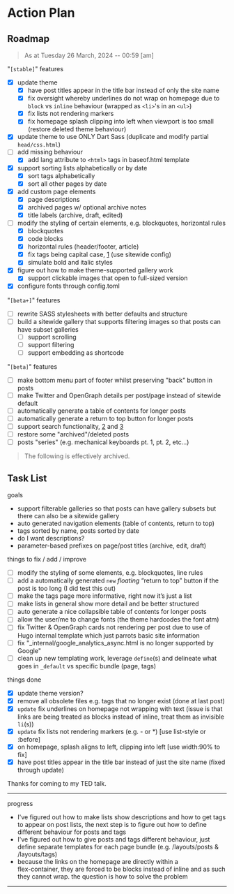 # Action Plan

## Roadmap

> As at Tuesday 26 March, 2024 -- 00:59 [am]

"`[stable]`" features

- [x] update theme
  - [x] have post titles appear in the title bar instead of only the site name
  - [x] fix oversight whereby underlines do not wrap on homepage due to `block` vs `inline` behaviour (wrapped as `<li>`'s in an `<ul>`)
  - [x] fix lists not rendering markers
  - [x] fix homepage splash clipping into left when viewport is too small (restore deleted theme behaviour)
- [x] update theme to use ONLY Dart Sass (duplicate and modify partial `head/css.html`)
- [ ] add missing behaviour
  - [x] add lang attribute to `<html>` tags in baseof.html template
- [x] support sorting lists alphabetically or by date
  - [x] sort tags alphabetically
  - [x] sort all other pages by date
- [x] add custom page elements
  - [x] page descriptions
  - [x] archived pages w/ optional archive notes
  - [x] title labels (archive, draft, edited)
- [ ] modify the styling of certain elements, e.g. blockquotes, horizontal rules
  - [x] blockquotes
  - [x] code blocks
  - [x] horizontal rules (header/footer, article)
  - [x] fix tags being capital case, [1] (use sitewide config)
  - [x] simulate bold and italic styles
- [x] figure out how to make theme-supported gallery work
  - [x] support clickable images that open to full-sized version
- [x] configure fonts through config.toml

"`[beta+]`" features

- [ ] rewrite SASS stylesheets with better defaults and structure
- [ ] build a sitewide gallery that supports filtering images so that posts can have subset galleries
  - [ ] support scrolling
  - [ ] support filtering
  - [ ] support embedding as shortcode

"`[beta]`" features

- [ ] make bottom menu part of footer whilst preserving "back" button in posts
- [ ] make Twitter and OpenGraph details per post/page instead of sitewide default
- [ ] automatically generate a table of contents for longer posts
- [ ] automatically generate a return to top button for longer posts
- [ ] support search functionality, [2] and [3]
- [ ] restore some "archived"/deleted posts
- [ ] posts "series" (e.g. mechanical keyboards pt. 1, pt. 2, etc...)

> The following is effectively archived.

## Task List

goals

- support filterable galleries so that posts can have gallery subsets but there can also be a sitewide gallery
- auto generated navigation elements (table of contents, return to top)
- tags sorted by name, posts sorted by date
- do I want descriptions?
- parameter-based prefixes on page/post titles (archive, edit, draft)

things to fix / add / improve

- [ ] modify the styling of some elements, e.g. blockquotes, line rules
- [ ] add a automatically generated `new` *floating* “return to top” button if the post is too long (I did test this out)
- [ ] make the tags page more informative, right now it’s just a list
- [ ] make lists in general show more detail and be better structured
- [ ] auto generate a nice collapsible table of contents for longer posts
- [ ] allow the user/me to change fonts (the theme hardcodes the font atm)
- [ ] fix Twitter & OpenGraph cards not rendering per post due to use of Hugo internal template which just parrots basic site information
- [ ] fix "_internal/google_analytics_async.html is no longer supported by Google"
- [ ] clean up new templating work, leverage `define`(s) and delineate what goes in `_default` vs specific bundle (page, tags)

things done

- [x] update theme version?
- [x] remove all obsolete files e.g. tags that no longer exist (done at last post)
- [x] `update` fix underlines on homepage not wrapping with text (issue is that links are being treated as blocks instead of inline, treat them as invisible `li`(s))
- [x] `update` fix lists not rendering markers (e.g. - or *) [use list-style or :before]
- [x] on homepage, splash aligns to left, clipping into left [use width:90% to fix]
- [x] have post titles appear in the title bar instead of just the site name (fixed through update)

Thanks for coming to my TED talk.

----

progress

- I've figured out how to make lists show descriptions and how to get tags to appear on post lists, the next step is to figure out how to define different behaviour for posts and tags
- I've figured out how to give posts and tags different behaviour, just define separate templates for each page bundle (e.g. /layouts/posts & /layouts/tags)
- because the links on the homepage are directly within a <nav> flex-container, they are forced to be blocks instead of inline and as such they cannot wrap. the question is how to solve the problem

----

[1]: https://github.com/gohugoio/hugo/issues/12115
[2]: https://theorangeone.net/posts/hugo-website-search/
[3]: https://gohugo.io/tools/search/

